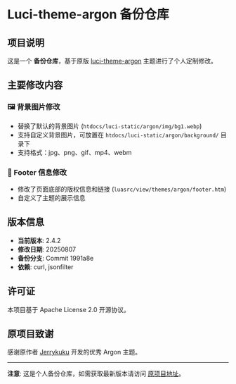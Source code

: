 # Luci-theme-argon 备份仓库

## 项目说明

这是一个 **备份仓库**，基于原版 [luci-theme-argon](https://github.com/jerrykuku/luci-theme-argon) 主题进行了个人定制修改。

## 主要修改内容

### 🖼️ 背景图片修改
- 替换了默认的背景图片 (`htdocs/luci-static/argon/img/bg1.webp`)
- 支持自定义背景图片，可放置在 `htdocs/luci-static/argon/background/` 目录下
- 支持格式：jpg、png、gif、mp4、webm

### 📝 Footer 信息修改  
- 修改了页面底部的版权信息和链接 (`luasrc/view/themes/argon/footer.htm`)
- 自定义了主题的展示信息

## 版本信息

- **当前版本**: 2.4.2
- **修改日期**: 20250807
- **备份分支**: Commit 1991a8e
- **依赖**: curl, jsonfilter

## 许可证

本项目基于 Apache License 2.0 开源协议。

## 原项目致谢

感谢原作者 [Jerrykuku](https://github.com/jerrykuku) 开发的优秀 Argon 主题。

---

**注意**: 这是个人备份仓库，如需获取最新版本请访问 [原项目地址](https://github.com/jerrykuku/luci-theme-argon)。
